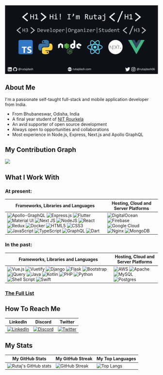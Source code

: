 ![Hi! I'm Rutaj.](profile/Profile_Header.png)

## About Me

I'm a passionate self-taught full-stack and mobile application developer from India.

- From Bhubaneswar, Odisha, India
- A final year student of [NIT Rourkela](https://nitrkl.ac.in)
- An avid supporter of open source development
- Always open to opportunities and collaborations
- Most experience in Node.js, Express, Next.js and Apollo GraphQL

## My Contribution Graph
![](https://activity-graph.herokuapp.com/graph?username=rutajdash&theme=react-dark&hide_border=true&area=true&hide_title=true)

## What I Work With

### At present:

| Frameworks, Libraries and Languages | Hosting, Cloud and Server Platforms |
|--|--|
| ![Apollo-GraphQL](https://img.shields.io/badge/-ApolloGraphQL-311C87?style=flat-square&logo=apollo-graphql) ![Express.js](https://img.shields.io/badge/express.js-%23404d59.svg?style=flat-square&logo=express&logoColor=%2361DAFB) ![Flutter](https://img.shields.io/badge/Flutter-%2302569B.svg?style=flat-square&logo=Flutter&logoColor=white) ![Material UI](https://img.shields.io/badge/materialui-%230081CB.svg?style=flat-square&logo=material-ui&logoColor=white) ![Next JS](https://img.shields.io/badge/Next-black?style=flat-square&logo=next.js&logoColor=white) ![NodeJS](https://img.shields.io/badge/node.js-%2343853D.svg?style=flat-square&logo=node.js&logoColor=white) ![React](https://img.shields.io/badge/react-%2320232a.svg?style=flat-square&logo=react&logoColor=%2361DAFB) ![Redux](https://img.shields.io/badge/redux-%23593d88.svg?style=flat-square&logo=redux&logoColor=white) ![Docker](https://img.shields.io/badge/docker-%230db7ed.svg?style=flat-square&logo=docker&logoColor=white) ![HTML5](https://img.shields.io/badge/html5-%23E34F26.svg?style=flat-square&logo=html5&logoColor=white) ![CSS3](https://img.shields.io/badge/css3-%231572B6.svg?style=flat-square&logo=css3&logoColor=white) ![JavaScript](https://img.shields.io/badge/javascript-%23323330.svg?style=flat-square&logo=javascript&logoColor=%23F7DF1E) ![TypeScript](https://img.shields.io/badge/typescript-%23007ACC.svg?style=flat-square&logo=typescript&logoColor=white) ![GraphQL](https://img.shields.io/badge/-GraphQL-E10098?style=flat-square&logo=graphql&logoColor=white) ![Dart](https://img.shields.io/badge/dart-%230175C2.svg?style=flat-square&logo=dart&logoColor=white) | ![DigitalOcean](https://img.shields.io/badge/DigitalOcean-%230167ff.svg?style=flat-square&logo=digitalOcean&logoColor=white) ![Firebase](https://img.shields.io/badge/firebase-%23039BE5.svg?style=flat-square&logo=firebase) ![Google Cloud](https://img.shields.io/badge/GoogleCloud-%234285F4.svg?style=flat-square&logo=google-cloud&logoColor=white) ![Nginx](https://img.shields.io/badge/nginx-%23009639.svg?style=flat-square&logo=nginx&logoColor=white) ![MongoDB](https://img.shields.io/badge/MongoDB-%234ea94b.svg?style=flat-square&logo=mongodb&logoColor=white) |

### In the past:

| Frameworks, Libraries and Languages | Hosting, Cloud and Server Platforms |
|--|--|
| ![Vue.js](https://img.shields.io/badge/vuejs-%2335495e.svg?style=flat-square&logo=vuedotjs&logoColor=%234FC08D) ![Vuetify](https://img.shields.io/badge/Vuetify-1867C0?style=flat-square&logo=vuetify&logoColor=AEDDFF) ![Django](https://img.shields.io/badge/django-%23092E20.svg?style=flat-square&logo=django&logoColor=white) ![Flask](https://img.shields.io/badge/flask-%23000.svg?style=flat-square&logo=flask&logoColor=white) ![Bootstrap](https://img.shields.io/badge/bootstrap-%23563D7C.svg?style=flat-square&logo=bootstrap&logoColor=white) ![jQuery](https://img.shields.io/badge/jquery-%230769AD.svg?style=flat-square&logo=jquery&logoColor=white) ![Java](https://img.shields.io/badge/java-%23ED8B00.svg?style=flat-square&logo=java&logoColor=white) ![Kotlin](https://img.shields.io/badge/kotlin-%230095D5.svg?style=flat-square&logo=kotlin&logoColor=white) ![PHP](https://img.shields.io/badge/php-%23777BB4.svg?style=flat-square&logo=php&logoColor=white) ![Python](https://img.shields.io/badge/python-3670A0?style=flat-square&logo=python&logoColor=ffdd54) ![Shell Script](https://img.shields.io/badge/shell_script-%23121011.svg?style=flat-square&logo=gnu-bash&logoColor=white) ![Swift](https://img.shields.io/badge/swift-F54A2A?style=flat-square&logo=swift&logoColor=white) | ![AWS](https://img.shields.io/badge/AWS-%23FF9900.svg?style=flat-square&logo=amazon-aws&logoColor=white) ![Apache](https://img.shields.io/badge/apache-%23D42029.svg?style=flat-square&logo=apache&logoColor=white) ![MySQL](https://img.shields.io/badge/mysql-%2300f.svg?style=flat-square&logo=mysql&logoColor=white) ![Postgres](https://img.shields.io/badge/postgres-%23316192.svg?style=flat-square&logo=postgresql&logoColor=white) |

### [The Full List](profile/TECH.md)

## How To Reach Me

| LinkedIn | Discord | Twitter |
|--|--|--|
| [![LinkedIn](https://img.shields.io/badge/rutajdash-%230077B5.svg?style=for-the-badge&logo=linkedin&logoColor=white)](https://www.linkedin.com/in/rutajdash) | [![Discord](https://img.shields.io/badge/RDJ%236034-%237289DA.svg?style=for-the-badge&logo=discord&logoColor=white)](https://discordapp.com/channels/@me/722740308575780965) | [![Twitter](https://img.shields.io/badge/rutajdash06-%231DA1F2.svg?style=for-the-badge&logo=Twitter&logoColor=white)](https://www.twitter.com/rutajdash06) |

## My Stats

| My GitHub Stats | My GitHub Streak | My Top Languages |
|--|--|--|
|![Rutaj's GitHub stats](https://github-readme-stats.vercel.app/api?username=rutajdash&show_icons=true&theme=react)|![GitHub Streak](https://github-readme-streak-stats.herokuapp.com/?user=rutajdash&theme=react)|![Top Langs](https://github-readme-stats.vercel.app/api/top-langs/?username=rutajdash&layout=compact&theme=react&langs_count=6)|
